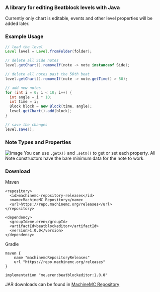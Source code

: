 ### A library for editing Beatblock levels with Java
Currently only chart is editable, events and other level properties will be added later.

### Example Usage
```java
// load the level
Level level = Level.fromFolder(folder);

// delete all Side notes
level.getChart().removeIf(note -> note instanceof Side);

// delete all notes past the 50th beat
level.getChart().removeIf(note -> note.getTime() > 50);

// add new notes
for (int i = 0; i < 10; i++) {
  int angle = i * 10;
  int time = i;
  Block block = new Block(time, angle);
  level.getChart().add(block);
}

// save the changes
level.save();
```

### Note Types and Properties
![image](https://github.com/user-attachments/assets/d81331c4-dc7c-4524-9c91-f424c415fcd6)
You can use `.getX()` and `.setX()` to get or set each property. All Note constructors have the bare minimum data for the note to work.

### Download
Maven
```
<repository>
  <id>machinemc-repository-releases</id>
  <name>MachineMC Repository</name>
  <url>https://repo.machinemc.org/releases</url>
</repository>

<dependency>
  <groupId>me.eren</groupId>
  <artifactId>beatblockeditor</artifactId>
  <version>1.0.0</version>
</dependency>
```
Gradle
```
maven {
    name "machinemcRepositoryReleases"
    url "https://repo.machinemc.org/releases"
}

implementation "me.eren:beatblockeditor:1.0.0"
```
JAR downloads can be found in [MachineMC Repository](https://repo.machinemc.org/#/releases/me/eren/beatblockeditor)
